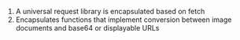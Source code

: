 1. A universal request library is encapsulated based on fetch
2. Encapsulates functions that implement conversion between image documents and base64 or displayable URLs
